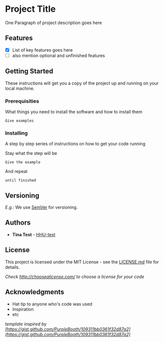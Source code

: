 # Project Title

One Paragraph of project description goes here

## Features ##

- [x] List of key features goes here
- [ ] also mention optional and unfinished features

## Getting Started

These instructions will get you a copy of the project up and running on your local machine.

### Prerequisities

What things you need to install the software and how to install them

```
Give examples
```

### Installing

A step by step series of instructions on how to get your code running

Stay what the step will be

```
Give the example
```

And repeat

```
until finished
```


## Versioning

*E.g.:* We use [SemVer](http://semver.org/) for versioning. 

## Authors

* **Tina Test** - [HHU-test](https://github.com/HHU-test)

## License

This project is licensed under the MIT License - see the [LICENSE.md](LICENSE.md) file for details.

*Check http://choosealicense.com/ to choose a license for your code*

## Acknowledgments

* Hat tip to anyone who's code was used
* Inspiration
* etc



*template inspired by [https://gist.github.com/PurpleBooth/109311bb0361f32d87a2](https://gist.github.com/PurpleBooth/109311bb0361f32d87a2)*